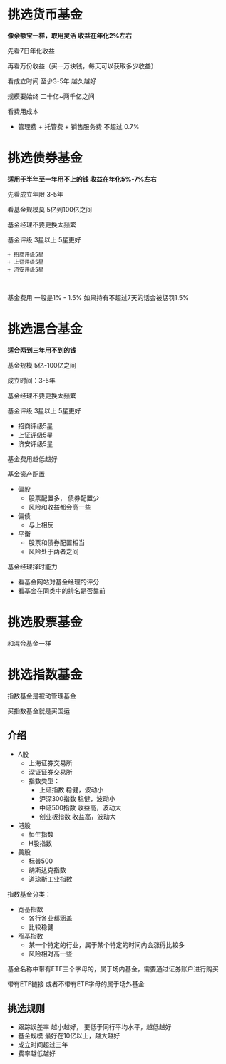 # 挑选货币基金

**像余额宝一样，取用灵活**  **收益在年化2%左右**

先看7日年化收益

再看万份收益（买一万块钱，每天可以获取多少收益）

看成立时间  至少3-5年  越久越好

规模要始终   二十亿~两千亿之间 

看费用成本

+ 管理费  +  托管费  +  销售服务费   不超过 0.7%



# 挑选债券基金

**适用于半年至一年用不上的钱 收益在年化5%-7%左右**

先看成立年限   3-5年

看基金规模莫    5亿到100亿之间

基金经理不要更换太频繁

基金评级  3星以上    5星更好

	+ 招商评级5星
	+ 上证评级5星
	+ 济安评级5星

​	

基金费用 一般是1% - 1.5%  如果持有不超过7天的话会被惩罚1.5%





# 挑选混合基金

**适合两到三年用不到的钱**

基金规模 5亿-100亿之间

成立时间：3-5年

基金经理不要更换太频繁

基金评级  3星以上    5星更好

 + 招商评级5星
 + 上证评级5星
 + 济安评级5星

基金费用越低越好

基金资产配置

+ 偏股
  + 股票配置多， 债券配置少
  + 风险和收益都会高一些
+ 偏债
  + 与上相反
+ 平衡
  + 股票和债券配置相当
  + 风险处于两者之间 

基金经理择时能力

+ 看基金网站对基金经理的评分
+ 看基金在同类中的排名是否靠前





# 挑选股票基金

和混合基金一样





# 挑选指数基金

指数基金是被动管理基金

买指数基金就是买国运



## 介绍

+ A股
  + 上海证券交易所
  + 深证证券交易所    
  + 指数类型：
    + 上证指数		稳健，波动小
    + 沪深300指数         稳健，波动小
    + 中证500指数         收益高，波动大
    + 创业板指数            收益高，波动大
+ 港股
  + 恒生指数
  + H股指数
+ 美股
  + 标普500
  + 纳斯达克指数
  + 道琼斯工业指数



指数基金分类：

+ 宽基指数
  + 各行各业都涵盖 
  + 比较稳健
+ 窄基指数
  + 某一个特定的行业，属于某个特定的时间内会涨得比较多
  + 风险相对高一些



基金名称中带有ETF三个字母的，属于场内基金，需要通过证券账户进行购买

带有ETF链接 或者不带有ETF字母的属于场外基金



## 挑选规则

+ 跟踪误差率 越小越好， 要低于同行平均水平，越低越好
+ 基金规模 最好在10亿以上，越大越好
+ 成立时间超过三年
+ 费率越低越好

  











